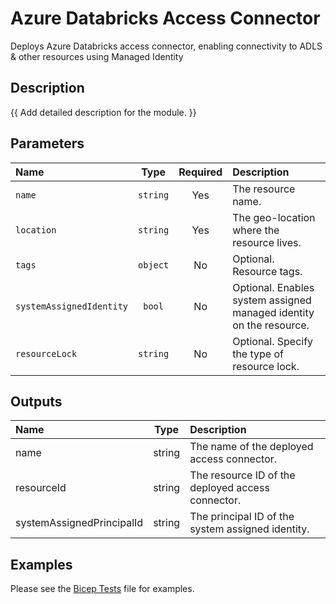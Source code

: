 # Azure Databricks Access Connector

Deploys Azure Databricks access connector, enabling connectivity to ADLS & other resources using Managed Identity

## Description

{{ Add detailed description for the module. }}

## Parameters

| Name                     | Type     | Required | Description                                                         |
| :----------------------- | :------: | :------: | :------------------------------------------------------------------ |
| `name`                   | `string` | Yes      | The resource name.                                                  |
| `location`               | `string` | Yes      | The geo-location where the resource lives.                          |
| `tags`                   | `object` | No       | Optional. Resource tags.                                            |
| `systemAssignedIdentity` | `bool`   | No       | Optional. Enables system assigned managed identity on the resource. |
| `resourceLock`           | `string` | No       | Optional. Specify the type of resource lock.                        |

## Outputs

| Name                      | Type   | Description                                       |
| :------------------------ | :----: | :------------------------------------------------ |
| name                      | string | The name of the deployed access connector.        |
| resourceId                | string | The resource ID of the deployed access connector. |
| systemAssignedPrincipalId | string | The principal ID of the system assigned identity. |

## Examples

Please see the [Bicep Tests](test/main.test.bicep) file for examples.